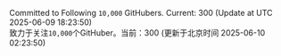 Committed to Following `10,000` GitHubers. Current: <!-- FOLLOWING_COUNT -->300<!-- FOLLOWING_COUNT --> (Update at UTC <!-- LAST_UPDATED -->2025-06-09 18:23:50<!-- LAST_UPDATED -->)<br>
致力于关注`10,000`个GitHuber。当前：<!-- FOLLOWING_COUNT -->300<!-- FOLLOWING_COUNT --> (更新于北京时间 <!-- LAST_UPDATED_CST -->2025-06-10 02:23:50<!-- LAST_UPDATED_CST -->)
